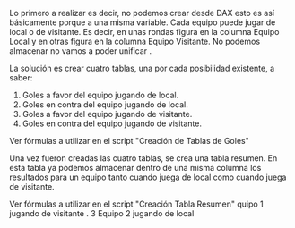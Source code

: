 Lo primero a realizar es decir, no podemos crear desde DAX esto es así básicamente porque a una misma variable. Cada equipo puede jugar de local o de visitante. Es decir, en unas rondas figura en la columna Equipo Local y en otras figura en la columna Equipo Visitante. No podemos almacenar  no vamos a poder unificar .

La solución es crear cuatro tablas, una por cada posibilidad existente, a saber:
1. Goles a favor del equipo jugando de local.
2. Goles en contra del equipo jugando de local.
3. Goles a favor del equipo jugando de visitante.
4. Goles en contra del equipo jugando de visitante.

Ver fórmulas a utilizar en el script "Creación de Tablas de Goles"

Una vez fueron creadas las cuatro tablas, se crea una tabla resumen. En esta tabla ya podemos almacenar dentro de una misma columna los resultados para un equipo tanto cuando juega de local como cuando juega de visitante.

Ver fórmulas a utilizar en el script "Creación Tabla Resumen"
quipo 1 jugando de visitante
. 3 Equipo 2 jugando de local
